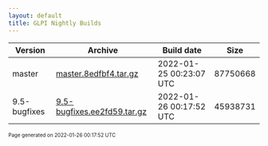 ```yaml
---
layout: default
title: GLPI Nightly Builds
---
```


Version|Archive|Build date|Size
---|---|---|---
master|[master.8edfbf4.tar.gz](master.8edfbf4.tar.gz)|2022-01-25 00:23:07 UTC|87750668
9.5-bugfixes|[9.5-bugfixes.ee2fd59.tar.gz](9.5-bugfixes.ee2fd59.tar.gz)|2022-01-26 00:17:52 UTC|45938731

<font size="1">Page generated on 2022-01-26 00:17:52 UTC</font>
